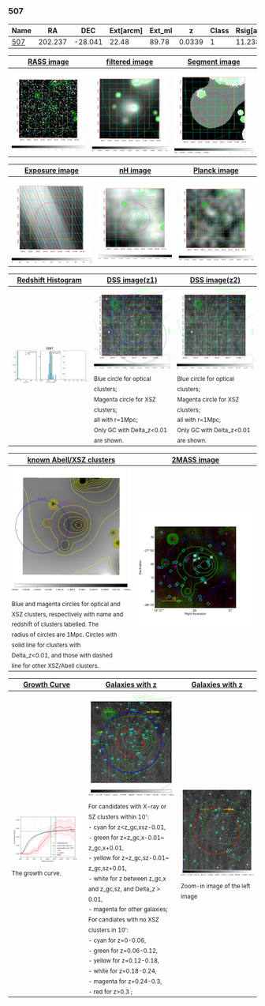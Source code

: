 <div STYLE="page-break-after: always;"></div>

### 507

|Name          |RA          |DEC      | Ext[arcm] | Ext_ml | z    | Class| Rsig[arcmin] | CRsig[c/s] | CR500[c/s] | R500[Mpc] |L500[erg/s]|F500[erg/s/cm^2]| M500[Msun]|Tx[keV]|beta|GC(XSZ,Delta_z<0.01)| GC(OPT,Delta_z<0.01)|GC|alias|
|--------------|------------|------------|---|---|-----------|--------|------|------|----|----|----|----|----|----|----|----|----|----|---|
|[507](script/507.md)     | 202.237       | -28.041       | 22.48    | 89.78   | 0.0339 | 1   | 11.238 |0.133 |0.136 |0.526 |5.049e+42 |1.902e-12 |4.277e+13 |1.281 |0.724 |-, |N, |-, |t597|

|[RASS image](../image/507/507_img.pdf)|[filtered image](../image/507/507_fil.pdf)|[Segment image](../image/507/507_seg.pdf)|
|-------------------|--------------------|-------------------|
| <img src="../image/507/507_img.png" width="300">  | <img src="../image/507/507_fil.png" width="300">   | <img src="../image/507/507_seg.png" width="300">  |

|[Exposure image](../image/507/507_mex.pdf)| [nH image](../image/507/507_nh.pdf)| [Planck image](../image/507/507_p.pdf)|
|-------------------|--------------------|-------------------|
|<img src="../image/507/507_mex.png" width="300">   | <img src="../image/507/507_nh.png" width="300">    | <img src="../image/507/507_p.png" width="300"> |

|[Redshift Histogram](../image/507/507_zg.pdf) | [DSS image(z1)](../image/507/507_dss_z1.pdf)      |  [DSS image(z2)](../image/507/507_dss_z2.pdf)    |
|-------------------|--------------------|-------------------|
|<img src="../image/507/507_zg.png" width="300"> |<img src="../image/507/507_dss_z1.png" width="300"> <sub><br>Blue circle for optical clusters; <br>Magenta circle for XSZ clusters; <br>all with r=1Mpc; <br>Only GC with Delta_z<0.01 are shown. </sub>| <img src="../image/507/507_dss_z2.png" width="300"><sub><br>Blue circle for optical clusters; <br>Magenta circle for XSZ clusters; <br>all with r=1Mpc; <br>Only GC with Delta_z<0.01 are shown. </sub> |

|[known Abell/XSZ clusters](../image/507/507_m.pdf) | [2MASS image](../image/507/507_2mass.pdf)      |
|-------------------|-------------------|
|<img src=../image/507/507_m.png width="300"> <sub><br>Blue and magenta circles for optical and <br>XSZ clusters, respectively with name and <br>redshift of clusters labelled. The <br>radius of circles are 1Mpc. Circles with <br>solid line for clusters with <br>Delta_z<0.01, and those with dashed <br>line for other XSZ/Abell clusters.        </sub>|<img src="../image/507/507_2mass.png" width="300">  |

|[Growth Curve](../image/507/507_gca_all.png) |[Galaxies with z](../image/507/507_opt_ned.pdf) |[Galaxies with z](../image/507/507_opt_ned_zoom.pdf) |
|-------------------|-------------------|-------------------|
| <img src="../image/507/507_gca_all.png" width="300"> <sub><br>The growth curve.</sub>| <img src=../image/507/507_opt_ned.png width="300"> <br><sub> For candidates with X-ray or SZ clusters within 10': <br> - cyan for z<z_gc,xsz-0.01, <br> - green for z=z_gc,x-0.01~ z_gc,x+0.01, <br> - yellow for z=z_gc,sz-0.01~ z_gc,sz+0.01, <br> - white for z between z_gc,x and z_gc,sz, and Delta_z > 0.01, <br> - magenta for other galaxies; <br>For candiates with no XSZ clusters in 10': <br> - cyan for z=0-0.06, <br> - green for z=0.06-0.12, <br> - yellow for z=0.12-0.18, <br> - white for z=0.18-0.24, <br> - magenta for z=0.24-0.3, <br> - red for z>0.3 ;  </sub>|<img src=../image/507/507_opt_ned_zoom.png width="300">  <br><sub> Zoom-in image of the left image</sub>|




